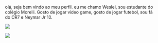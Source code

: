 olá, seja bem vindo ao meu perfil.
eu me chamo Weslei, sou estudante do colégio Morelli.
Gosto de jogar video game, gosto de jogar futebol, 
sou fã do CR7 e Neymar Jr 10.


![](https://editorial.uefa.com/resources/0290-1bb5efad911e-34663507a72c-1000/format/wide1/cristiano_ronaldo_with_ucl_trophy_photo.jpeg?imwidth=2048)


![](https://www.fcbarcelona.com/fcbarcelona/photo/2024/03/08/3983f5e0-d7fc-4fdf-8908-d7f9d513ce5b/NEYMAR.JPG)

